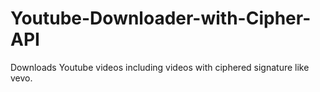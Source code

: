 # Youtube-Downloader-with-Cipher-API
Downloads Youtube videos including videos with ciphered signature like vevo.
